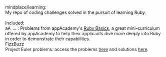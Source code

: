 mindplace/learning: <br />
My repo of coding challenges solved in the pursuit of learning Ruby. <br />
<br />
Included: <br />
aA_... : Problems from appAcademy's [Ruby Basics](http://prepwork.appacademy.io/mini-curriculum/), a great mini-curriculum offered by appAcademy to help their applicants dive more deeply into Ruby in order to demonstrate their capabilities. <br /> 
FizzBuzz <br />
Project Euler problems: access the problems [here](https://projecteuler.net/archives) and solutions [here](https://code.google.com/p/projecteuler-solutions/wiki/ProjectEulerSolutions). <br />
